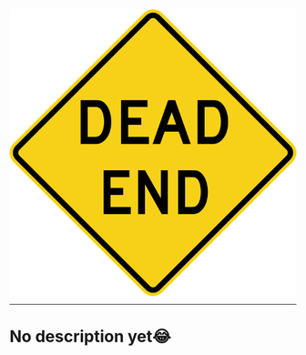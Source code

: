 <center><img align="center" alt="DeadEnd logo" src="https://raw.githubusercontent.com/ammnt/DeadEnd/main/logo.png" /></center>

***

# No description yet😂
